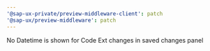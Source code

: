 ```yaml
---
'@sap-ux-private/preview-middleware-client': patch
'@sap-ux/preview-middleware': patch
---
```


No Datetime is shown for Code Ext changes in saved changes panel
